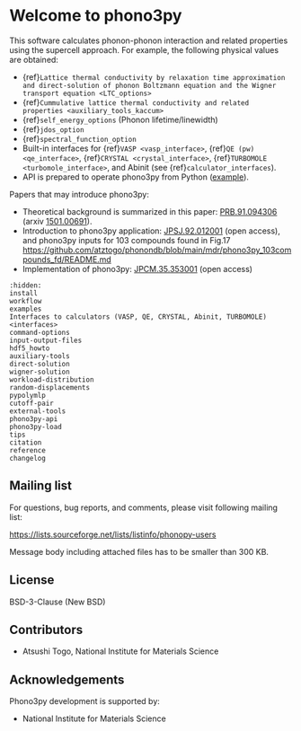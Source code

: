 # Welcome to phono3py

This software calculates phonon-phonon interaction and related properties using
the supercell approach. For example, the following physical values are obtained:

- {ref}`Lattice thermal conductivity by relaxation time approximation
and direct-solution of phonon Boltzmann equation and
the Wigner transport equation <LTC_options>`
- {ref}`Cummulative lattice thermal conductivity and related properties <auxiliary_tools_kaccum>`
- {ref}`self_energy_options` (Phonon lifetime/linewidth)
- {ref}`jdos_option`
- {ref}`spectral_function_option`
- Built-in interfaces for {ref}`VASP <vasp_interface>`,
  {ref}`QE (pw) <qe_interface>`, {ref}`CRYSTAL <crystal_interface>`,
  {ref}`TURBOMOLE <turbomole_interface>`, and Abinit (see
  {ref}`calculator_interfaces`).
- API is prepared to operate phono3py from Python
  ([example](https://github.com/phonopy/phono3py/blob/master/example/Si-PBEsol/Si.py)).

Papers that may introduce phono3py:

- Theoretical background is summarized in this paper:
  [PRB.91.094306](http://dx.doi.org/10.1103/PhysRevB.91.094306) (arxiv
  [1501.00691](http://arxiv.org/abs/1501.00691>)).
- Introduction to phono3py application:
  [JPSJ.92.012001](https://journals.jps.jp/doi/10.7566/JPSJ.92.012001) (open access),
  and phono3py inputs for 103 compounds found in Fig.17
  <https://github.com/atztogo/phonondb/blob/main/mdr/phono3py_103compounds_fd/README.md>
- Implementation of phono3py:
  [JPCM.35.353001](https://iopscience.iop.org/article/10.1088/1361-648X/acd831)
  (open access)

```{toctree}
:hidden:
install
workflow
examples
Interfaces to calculators (VASP, QE, CRYSTAL, Abinit, TURBOMOLE) <interfaces>
command-options
input-output-files
hdf5_howto
auxiliary-tools
direct-solution
wigner-solution
workload-distribution
random-displacements
pypolymlp
cutoff-pair
external-tools
phono3py-api
phono3py-load
tips
citation
reference
changelog
```

## Mailing list

For questions, bug reports, and comments, please visit following mailing list:

<https://lists.sourceforge.net/lists/listinfo/phonopy-users>

Message body including attached files has to be smaller than 300 KB.

## License

BSD-3-Clause (New BSD)

## Contributors

- Atsushi Togo, National Institute for Materials Science

## Acknowledgements

Phono3py development is supported by:

- National Institute for Materials Science
